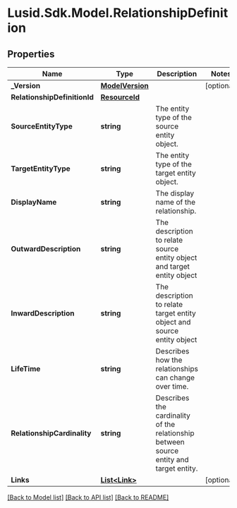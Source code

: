 # Lusid.Sdk.Model.RelationshipDefinition

## Properties

Name | Type | Description | Notes
------------ | ------------- | ------------- | -------------
**_Version** | [**ModelVersion**](ModelVersion.md) |  | [optional] 
**RelationshipDefinitionId** | [**ResourceId**](ResourceId.md) |  | 
**SourceEntityType** | **string** | The entity type of the source entity object. | 
**TargetEntityType** | **string** | The entity type of the target entity object. | 
**DisplayName** | **string** | The display name of the relationship. | 
**OutwardDescription** | **string** | The description to relate source entity object and target entity object | 
**InwardDescription** | **string** | The description to relate target entity object and source entity object | 
**LifeTime** | **string** | Describes how the relationships can change over time. | 
**RelationshipCardinality** | **string** | Describes the cardinality of the relationship between source entity and target entity. | 
**Links** | [**List&lt;Link&gt;**](Link.md) |  | [optional] 

[[Back to Model list]](../README.md#documentation-for-models) [[Back to API list]](../README.md#documentation-for-api-endpoints) [[Back to README]](../README.md)

